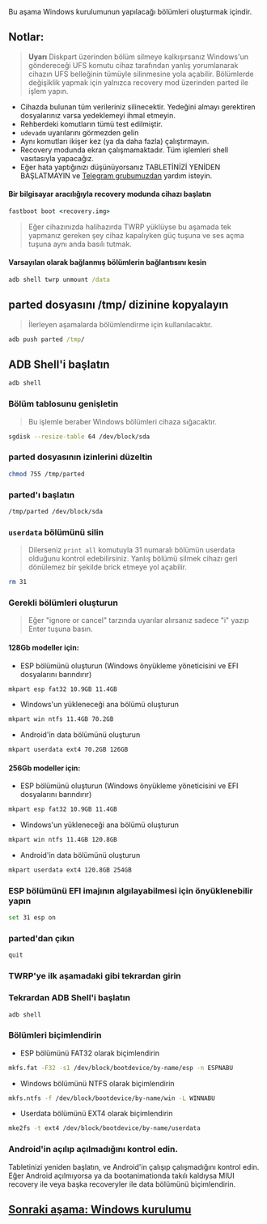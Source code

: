 Bu aşama Windows kurulumunun yapılacağı bölümleri oluşturmak içindir.

## Notlar:
> **Uyarı** Diskpart üzerinden bölüm silmeye kalkışırsanız Windows'un göndereceği UFS komutu cihaz tarafından yanlış yorumlanarak cihazın UFS belleğinin tümüyle silinmesine yola açabilir. Bölümlerde değişiklik yapmak için yalnızca recovery mod üzerinden parted ile işlem yapın.
- Cihazda bulunan tüm verileriniz silinecektir. Yedeğini almayı gerektiren dosyalarınız varsa yedeklemeyi ihmal etmeyin.
- Rehberdeki komutların tümü test edilmiştir.
- `udevadm` uyarılarını görmezden gelin
- Aynı komutları ikişer kez (ya da daha fazla) çalıştırmayın.
- Recovery modunda ekran çalışmamaktadır. Tüm işlemleri shell vasıtasıyla yapacağız.
- Eğer hata yaptığınızı düşünüyorsanız TABLETİNİZİ YENİDEN BAŞLATMAYIN ve [Telegram grubumuzdan](https://t.me/nabuwoa) yardım isteyin.

#### Bir bilgisayar aracılığıyla recovery modunda cihazı başlatın
```cmd
fastboot boot <recovery.img>
```
> Eğer cihazınızda halihazırda TWRP yüklüyse bu aşamada tek yapmanız gereken şey cihaz kapalıyken güç tuşuna ve ses açma tuşuna aynı anda basılı tutmak.

#### Varsayılan olarak bağlanmış bölümlerin bağlantısını kesin
```cmd
adb shell twrp unmount /data
```

## parted dosyasını /tmp/ dizinine kopyalayın
> İlerleyen aşamalarda bölümlendirme için kullanılacaktır.
```cmd
adb push parted /tmp/
```

## ADB Shell'i başlatın
```cmd
adb shell
```

### Bölüm tablosunu genişletin
> Bu işlemle beraber Windows bölümleri cihaza sığacaktır.
```sh
sgdisk --resize-table 64 /dev/block/sda
```

### parted dosyasının izinlerini düzeltin
```sh
chmod 755 /tmp/parted
```

### parted'ı başlatın
```sh
/tmp/parted /dev/block/sda
```


### `userdata` bölümünü silin
> Dilerseniz
>  `print all`
> komutuyla 31 numaralı bölümün userdata olduğunu kontrol edebilirsiniz. Yanlış bölümü silmek cihazı geri dönülemez bir şekilde brick etmeye yol açabilir.
```sh
rm 31
```

### Gerekli bölümleri oluşturun
> Eğer "ignore or cancel" tarzında uyarılar alırsanız sadece "i" yazıp Enter tuşuna basın.

#### 128Gb modeller için:

- ESP bölümünü oluşturun (Windows önyükleme yöneticisini ve EFI dosyalarını barındırır)
```sh
mkpart esp fat32 10.9GB 11.4GB
```

- Windows'un yükleneceği ana bölümü oluşturun
```sh
mkpart win ntfs 11.4GB 70.2GB
```

- Android'in data bölümünü oluşturun
```sh
mkpart userdata ext4 70.2GB 126GB
```

#### 256Gb modeller için:

- ESP bölümünü oluşturun (Windows önyükleme yöneticisini ve EFI dosyalarını barındırır)
```sh
mkpart esp fat32 10.9GB 11.4GB
```

- Windows'un yükleneceği ana bölümü oluşturun
```sh
mkpart win ntfs 11.4GB 120.8GB
```

- Android'in data bölümünü oluşturun
```sh
mkpart userdata ext4 120.8GB 254GB
```


### ESP bölümünü EFI imajının algılayabilmesi için önyüklenebilir yapın
```sh
set 31 esp on
```

### parted'dan çıkın
```sh
quit
```

### TWRP'ye ilk aşamadaki gibi tekrardan girin

### Tekrardan ADB Shell'i başlatın
```cmd
adb shell
```

### Bölümleri biçimlendirin
-  ESP bölümünü FAT32 olarak biçimlendirin
```sh
mkfs.fat -F32 -s1 /dev/block/bootdevice/by-name/esp -n ESPNABU
```

-  Windows bölümünü NTFS olarak biçimlendirin
```sh
mkfs.ntfs -f /dev/block/bootdevice/by-name/win -L WINNABU
```

-  Userdata bölümünü EXT4 olarak biçimlendirin
```sh
mke2fs -t ext4 /dev/block/bootdevice/by-name/userdata
```

### Android'in açılıp açılmadığını kontrol edin.
Tabletinizi yeniden başlatın, ve Android'in çalışıp çalışmadığını kontrol edin.
Eğer Android açılmıyorsa ya da bootanimationda takılı kaldıysa MIUI recovery ile veya başka recoveryler ile data bölümünü biçimlendirin.

## [Sonraki aşama: Windows kurulumu](/guide/Turkish/2-install-tr.md)
